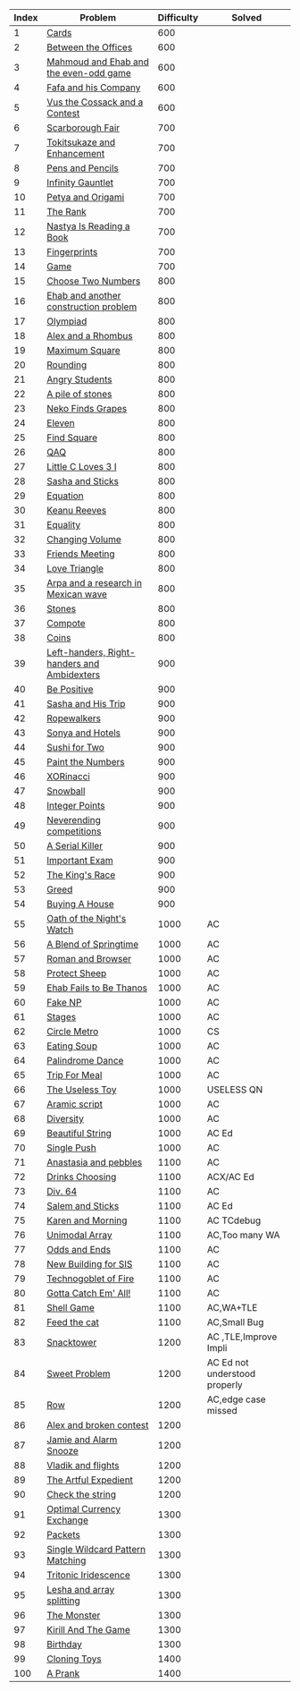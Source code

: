 | Index | Problem | Difficulty | Solved |
| --- | --- | --- | --- |
| 1 | [Cards](https://codeforces.com/problemset/problem/1220/A) | 600 |  |
| 2 | [Between the Offices](https://codeforces.com/problemset/problem/867/A) | 600 |  |
| 3 | [Mahmoud and Ehab and the even-odd game](https://codeforces.com/problemset/problem/959/A) | 600 |  |
| 4 | [Fafa and his Company](https://codeforces.com/problemset/problem/935/A) | 600 |  |
| 5 | [Vus the Cossack and a Contest](https://codeforces.com/problemset/problem/1186/A) | 600 |  |
| 6 | [Scarborough Fair](https://codeforces.com/problemset/problem/897/A) | 700 |  |
| 7 | [Tokitsukaze and Enhancement](https://codeforces.com/problemset/problem/1191/A) | 700 |  |
| 8 | [Pens and Pencils](https://codeforces.com/problemset/problem/1244/A) | 700 |  |
| 9 | [Infinity Gauntlet](https://codeforces.com/problemset/problem/987/A) | 700 |  |
| 10 | [Petya and Origami](https://codeforces.com/problemset/problem/1080/A) | 700 |  |
| 11 | [The Rank](https://codeforces.com/problemset/problem/1017/A) | 700 |  |
| 12 | [Nastya Is Reading a Book](https://codeforces.com/problemset/problem/1136/A) | 700 |  |
| 13 | [Fingerprints](https://codeforces.com/problemset/problem/994/A) | 700 |  |
| 14 | [Game](https://codeforces.com/problemset/problem/984/A) | 700 |  |
| 15 | [Choose Two Numbers](https://codeforces.com/problemset/problem/1206/A) | 800 |  |
| 16 | [Ehab and another construction problem](https://codeforces.com/problemset/problem/1088/A) | 800 |  |
| 17 | [Olympiad](https://codeforces.com/problemset/problem/937/A) | 800 |  |
| 18 | [Alex and a Rhombus](https://codeforces.com/problemset/problem/1180/A) | 800 |  |
| 19 | [Maximum Square](https://codeforces.com/problemset/problem/1243/A) | 800 |  |
| 20 | [Rounding](https://codeforces.com/problemset/problem/898/A) | 800 |  |
| 21 | [Angry Students](https://codeforces.com/problemset/problem/1287/A) | 800 |  |
| 22 | [A pile of stones](https://codeforces.com/problemset/problem/1159/A) | 800 |  |
| 23 | [Neko Finds Grapes](https://codeforces.com/problemset/problem/1152/A) | 800 |  |
| 24 | [Eleven](https://codeforces.com/problemset/problem/918/A) | 800 |  |
| 25 | [Find Square](https://codeforces.com/problemset/problem/1028/A) | 800 |  |
| 26 | [QAQ](https://codeforces.com/problemset/problem/894/A) | 800 |  |
| 27 | [Little C Loves 3 I](https://codeforces.com/problemset/problem/1047/A) | 800 |  |
| 28 | [Sasha and Sticks](https://codeforces.com/problemset/problem/832/A) | 800 |  |
| 29 | [Equation](https://codeforces.com/problemset/problem/1269/A) | 800 |  |
| 30 | [Keanu Reeves](https://codeforces.com/problemset/problem/1189/A) | 800 |  |
| 31 | [Equality](https://codeforces.com/problemset/problem/1038/A) | 800 |  |
| 32 | [Changing Volume](https://codeforces.com/problemset/problem/1255/A) | 800 |  |
| 33 | [Friends Meeting](https://codeforces.com/problemset/problem/931/A) | 800 |  |
| 34 | [Love Triangle](https://codeforces.com/problemset/problem/939/A) | 800 |  |
| 35 | [Arpa and a research in Mexican wave](https://codeforces.com/problemset/problem/851/A) | 800 |  |
| 36 | [Stones](https://codeforces.com/problemset/problem/1236/A) | 800 |  |
| 37 | [Compote](https://codeforces.com/problemset/problem/746/A) | 800 |  |
| 38 | [Coins](https://codeforces.com/problemset/problem/1061/A) | 800 |  |
| 39 | [Left-handers, Right-handers and Ambidexters](https://codeforces.com/problemset/problem/950/A) | 900 |  |
| 40 | [Be Positive](https://codeforces.com/problemset/problem/1130/A) | 900 |  |
| 41 | [Sasha and His Trip](https://codeforces.com/problemset/problem/1113/A) | 900 |  |
| 42 | [Ropewalkers](https://codeforces.com/problemset/problem/1185/A) | 900 |  |
| 43 | [Sonya and Hotels](https://codeforces.com/problemset/problem/1004/A) | 900 |  |
| 44 | [Sushi for Two](https://codeforces.com/problemset/problem/1138/A) | 900 |  |
| 45 | [Paint the Numbers](https://codeforces.com/problemset/problem/1209/A) | 900 |  |
| 46 | [XORinacci](https://codeforces.com/problemset/problem/1208/A) | 900 |  |
| 47 | [Snowball](https://codeforces.com/problemset/problem/1099/A) | 900 |  |
| 48 | [Integer Points](https://codeforces.com/problemset/problem/1248/A) | 900 |  |
| 49 | [Neverending competitions](https://codeforces.com/problemset/problem/765/A) | 900 |  |
| 50 | [A Serial Killer](https://codeforces.com/problemset/problem/776/A) | 900 |  |
| 51 | [Important Exam](https://codeforces.com/problemset/problem/1201/A) | 900 |  |
| 52 | [The King's Race](https://codeforces.com/problemset/problem/1075/A) | 900 |  |
| 53 | [Greed](https://codeforces.com/problemset/problem/892/A) | 900 |  |
| 54 | [Buying A House](https://codeforces.com/problemset/problem/796/A) | 900 |  |
| 55 | [Oath of the Night's Watch](https://codeforces.com/problemset/problem/768/A) | 1000 | AC |
| 56 | [A Blend of Springtime](https://codeforces.com/problemset/problem/989/A) | 1000 | AC |
| 57 | [Roman and Browser](https://codeforces.com/problemset/problem/1100/A) | 1000 | AC |
| 58 | [Protect Sheep](https://codeforces.com/problemset/problem/948/A) | 1000 | AC |
| 59 | [Ehab Fails to Be Thanos](https://codeforces.com/problemset/problem/1174/A) | 1000 | AC |
| 60 | [Fake NP](https://codeforces.com/problemset/problem/805/A) | 1000 | AC |
| 61 | [Stages](https://codeforces.com/problemset/problem/1011/A) | 1000 | AC |
| 62 | [Circle Metro](https://codeforces.com/problemset/problem/1169/A) | 1000 | CS |
| 63 | [Eating Soup](https://codeforces.com/problemset/problem/1163/A) | 1000 | AC |
| 64 | [Palindrome Dance](https://codeforces.com/problemset/problem/1040/A) | 1000 | AC |
| 65 | [Trip For Meal](https://codeforces.com/problemset/problem/876/A) | 1000 | AC |
| 66 | [The Useless Toy](https://codeforces.com/problemset/problem/834/A) | 1000 | USELESS QN |
| 67 | [Aramic script](https://codeforces.com/problemset/problem/975/A) | 1000 | AC |
| 68 | [Diversity](https://codeforces.com/problemset/problem/844/A) | 1000 | AC |
| 69 | [Beautiful String](https://codeforces.com/problemset/problem/1265/A) | 1000 | AC Ed |
| 70 | [Single Push](https://codeforces.com/problemset/problem/1253/A) | 1000 | AC |
| 71 | [Anastasia and pebbles](https://codeforces.com/problemset/problem/789/A) | 1100 | AC |
| 72 | [Drinks Choosing](https://codeforces.com/problemset/problem/1195/A) | 1100 | ACX/AC Ed |
| 73 | [Div. 64](https://codeforces.com/problemset/problem/887/A) | 1100 | AC |
| 74 | [Salem and Sticks ](https://codeforces.com/problemset/problem/1105/A) | 1100 | AC Ed |
| 75 | [Karen and Morning](https://codeforces.com/problemset/problem/816/A) | 1100 | AC TCdebug |
| 76 | [Unimodal Array](https://codeforces.com/problemset/problem/831/A) | 1100 |AC,Too many WA |
| 77 | [Odds and Ends](https://codeforces.com/problemset/problem/849/A) | 1100 | AC |
| 78 | [New Building for SIS](https://codeforces.com/problemset/problem/1020/A) | 1100 | AC |
| 79 | [Technogoblet of Fire](https://codeforces.com/problemset/problem/1121/A) | 1100 | AC |
| 80 | [Gotta Catch Em' All!](https://codeforces.com/problemset/problem/757/A) | 1100 | AC |
| 81 | [Shell Game](https://codeforces.com/problemset/problem/777/A) | 1100 | AC,WA+TLE |
| 82 | [Feed the cat](https://codeforces.com/problemset/problem/955/A) | 1100 | AC,Small Bug |
| 83 | [Snacktower](https://codeforces.com/problemset/problem/767/A) | 1200 | AC ,TLE,Improve Impli |
| 84 | [Sweet Problem](https://codeforces.com/problemset/problem/1263/A) | 1200 | AC Ed not understood properly |
| 85 | [Row](https://codeforces.com/problemset/problem/982/A) | 1200 | AC,edge case missed |
| 86 | [Alex and broken contest](https://codeforces.com/problemset/problem/877/A) | 1200 |  |
| 87 | [Jamie and Alarm Snooze](https://codeforces.com/problemset/problem/916/A) | 1200 |  |
| 88 | [Vladik and flights](https://codeforces.com/problemset/problem/743/A) | 1200 |  |
| 89 | [The Artful Expedient](https://codeforces.com/problemset/problem/869/A) | 1200 |  |
| 90 | [Check the string](https://codeforces.com/problemset/problem/960/A) | 1200 |  |
| 91 | [Optimal Currency Exchange](https://codeforces.com/problemset/problem/1214/A) | 1300 |  |
| 92 | [Packets](https://codeforces.com/problemset/problem/1037/A) | 1300 |  |
| 93 | [Single Wildcard Pattern Matching](https://codeforces.com/problemset/problem/1023/A) | 1300 |  |
| 94 | [Tritonic Iridescence](https://codeforces.com/problemset/problem/957/A) | 1300 |  |
| 95 | [Lesha and array splitting](https://codeforces.com/problemset/problem/754/A) | 1300 |  |
| 96 | [The Monster](https://codeforces.com/problemset/problem/787/A) | 1300 |  |
| 97 | [Kirill And The Game](https://codeforces.com/problemset/problem/842/A) | 1300 |  |
| 98 | [Birthday](https://codeforces.com/problemset/problem/1068/A) | 1300 |  |
| 99 | [Cloning Toys](https://codeforces.com/problemset/problem/922/A) | 1400 |  |
| 100 | [A Prank](https://codeforces.com/problemset/problem/1062/A) | 1400 |  |
